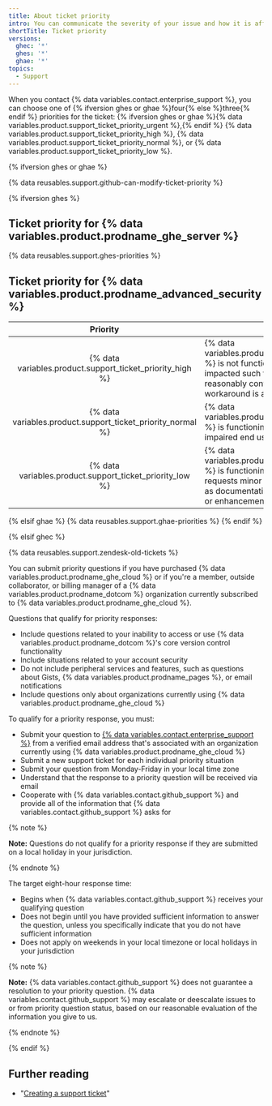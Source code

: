 ```yaml
---
title: About ticket priority
intro: You can communicate the severity of your issue and how it is affecting you and your team by setting the priority of your support ticket.
shortTitle: Ticket priority
versions:
  ghec: '*'
  ghes: '*'
  ghae: '*'
topics:
  - Support
---
```


When you contact {% data variables.contact.enterprise_support %}, you can choose one of {% ifversion ghes or ghae %}four{% else %}three{% endif %} priorities for the ticket: {% ifversion ghes or ghae %}{% data variables.product.support_ticket_priority_urgent %},{% endif %} {% data variables.product.support_ticket_priority_high %}, {% data variables.product.support_ticket_priority_normal %}, or {% data variables.product.support_ticket_priority_low %}.

{% ifversion ghes or ghae %}

{% data reusables.support.github-can-modify-ticket-priority %}

{% ifversion ghes %}

## Ticket priority for {% data variables.product.prodname_ghe_server %}

{% data reusables.support.ghes-priorities %}

## Ticket priority for {% data variables.product.prodname_advanced_security %}

| Priority | Description |
| :---: | --- |
| {% data variables.product.support_ticket_priority_high %} | {% data variables.product.prodname_advanced_security %} is not functioning or is stopped or severely impacted such that the end user cannot reasonably continue use of the software and no workaround is available. |
| {% data variables.product.support_ticket_priority_normal %} | {% data variables.product.prodname_advanced_security %} is functioning inconsistently, causing impaired end user usage and productivity. |
| {% data variables.product.support_ticket_priority_low %} | {% data variables.product.prodname_advanced_security %} is functioning consistently, but the end user requests minor changes in the software, such as documentation updates, cosmetic defects, or enhancements.|

{% elsif ghae %}
{% data reusables.support.ghae-priorities %}
{% endif %}

{% elsif ghec %}

<!-- /github/working-with-github-support/github-enterprise-cloud-support.md -->

{% data reusables.support.zendesk-old-tickets %}

You can submit priority questions if you have purchased {% data variables.product.prodname_ghe_cloud %} or if you're a member, outside collaborator, or billing manager of a {% data variables.product.prodname_dotcom %} organization currently subscribed to {% data variables.product.prodname_ghe_cloud %}.

Questions that qualify for priority responses:
- Include questions related to your inability to access or use {% data variables.product.prodname_dotcom %}'s core version control functionality
- Include situations related to your account security
- Do not include peripheral services and features, such as questions about Gists, {% data variables.product.prodname_pages %}, or email notifications
- Include questions only about organizations currently using {% data variables.product.prodname_ghe_cloud %}

To qualify for a priority response, you must:
- Submit your question to [{% data variables.contact.enterprise_support %}](https://support.github.com/contact?tags=docs-generic) from a verified email address that's associated with an organization currently using {% data variables.product.prodname_ghe_cloud %}
- Submit a new support ticket for each individual priority situation
- Submit your question from Monday-Friday in your local time zone
- Understand that the response to a priority question will be received via email
- Cooperate with {% data variables.contact.github_support %} and provide all of the information that {% data variables.contact.github_support %} asks for

{% note %}

**Note:** Questions do not qualify for a priority response if they are submitted on a local holiday in your jurisdiction.

{% endnote %}

The target eight-hour response time:
- Begins when {% data variables.contact.github_support %} receives your qualifying question
- Does not begin until you have provided sufficient information to answer the question, unless you specifically indicate that you do not have sufficient information
- Does not apply on weekends in your local timezone or local holidays in your jurisdiction

{% note %}

**Note:** {% data variables.contact.github_support %} does not guarantee a resolution to your priority question. {% data variables.contact.github_support %} may escalate or deescalate issues to or from priority question status, based on our reasonable evaluation of the information you give to us.

{% endnote %}

{% endif %}

## Further reading

- "[Creating a support ticket](/support/contacting-github-support/creating-a-support-ticket)"

